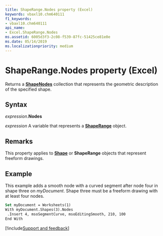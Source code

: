 ```yaml
---
title: ShapeRange.Nodes property (Excel)
keywords: vbaxl10.chm640111
f1_keywords:
- vbaxl10.chm640111
api_name:
- Excel.ShapeRange.Nodes
ms.assetid: 6005d3f3-2c08-f539-87fc-51425ce81e0e
ms.date: 05/14/2019
ms.localizationpriority: medium
---
```



# ShapeRange.Nodes property (Excel)

Returns a **[ShapeNodes](Excel.ShapeNodes.md)** collection that represents the geometric description of the specified shape.


## Syntax

_expression_.**Nodes**

_expression_ A variable that represents a **[ShapeRange](Excel.shaperange.md)** object.


## Remarks

This property applies to **[Shape](Excel.Shape.md)** or **ShapeRange** objects that represent freeform drawings.


## Example

This example adds a smooth node with a curved segment after node four in shape three on _myDocument_. Shape three must be a freeform drawing with at least four nodes.

```vb
Set myDocument = Worksheets(1) 
With myDocument.Shapes(3).Nodes 
 .Insert 4, msoSegmentCurve, msoEditingSmooth, 210, 100 
End With
```



[!include[Support and feedback](~/includes/feedback-boilerplate.md)]